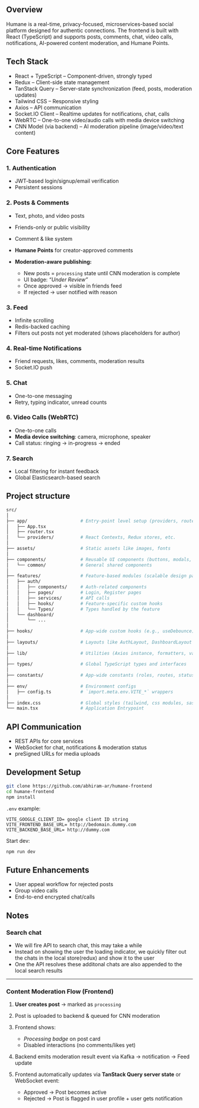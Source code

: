 ## Overview

Humane is a real-time, privacy-focused, microservices-based social platform designed for authentic connections. The frontend is built with React (TypeScript) and supports posts, comments, chat, video calls, notifications, AI-powered content moderation, and Humane Points.

## Tech Stack

- React + TypeScript – Component-driven, strongly typed
- Redux – Client-side state management
- TanStack Query – Server-state synchronization (feed, posts, moderation updates)
- Tailwind CSS – Responsive styling
- Axios – API communication
- Socket.IO Client – Realtime updates for notifications, chat, calls
- WebRTC – One-to-one video/audio calls with media device switching
- CNN Model (via backend) – AI moderation pipeline (image/video/text content)

## Core Features

### 1. Authentication

- JWT-based login/signup/email verification
- Persistent sessions

### 2. Posts & Comments

- Text, photo, and video posts
- Friends-only or public visibility
- Comment & like system
- **Humane Points** for creator-approved comments
- **Moderation-aware publishing:**

  - New posts = `processing` state until CNN moderation is complete
  - UI badge: _“Under Review”_
  - Once approved → visible in friends feed
  - If rejected → user notified with reason

### 3. Feed

- Infinite scrolling
- Redis-backed caching
- Filters out posts not yet moderated (shows placeholders for author)

### 4. Real-time Notifications

- Friend requests, likes, comments, moderation results
- Socket.IO push

### 5. Chat

- One-to-one messaging
- Retry, typing indicator, unread counts

### 6. Video Calls (WebRTC)

- One-to-one calls
- **Media device switching**: camera, microphone, speaker
- Call status: ringing → in-progress → ended

### 7. **Search**

- Local filtering for instant feedback
- Global Elasticsearch-based search

## Project structure

```bash
src/
│
├── app/                    # Entry-point level setup (providers, router, global styles)
│   ├── App.tsx
│   ├── router.tsx
│   └── providers/          # React Contexts, Redux stores, etc.
│
├── assets/                 # Static assets like images, fonts
│
├── components/             # Reusable UI components (buttons, modals, inputs)
│   └── common/             # General shared components
│
├── features/               # Feature-based modules (scalable design pattern)
│   ├── auth/
│   │   ├── components/     # Auth-related components
│   │   ├── pages/          # Login, Register pages
│   │   ├── services/       # API calls
│   │   ├── hooks/          # Feature-specific custom hooks
│   │   └── Types/          # Types handled by the feature
│   └── dashboard/
│       └── ...
│
├── hooks/                  # App-wide custom hooks (e.g., useDebounce)
│
├── layouts/                # Layouts like AuthLayout, DashboardLayout
│
├── lib/                    # Utilities (Axios instance, formatters, validators)
│
├── types/                  # Global TypeScript types and interfaces
│
├── constants/              # App-wide constants (roles, routes, status codes)
│
├── env/                    # Environment configs
│   ├── config.ts           # `import.meta.env.VITE_*` wrappers
│
├── index.css               # Global styles (tailwind, css modules, sass)
└── main.tsx                # Application Entrypoint
```

## API Communication

- REST APIs for core services
- WebSocket for chat, notifications & moderation status
- preSigned URLs for media uploads

## Development Setup

```bash
git clone https://github.com/abhiram-ar/humane-frontend
cd humane-frontend
npm install
```

`.env` example:

```env
VITE_GOOGLE_CLIENT_ID= google client ID string
VITE_FRONTEND_BASE_URL= http://bedomain.dummy.com
VITE_BACKEND_BASE_URL= http://dummy.com
```

Start dev:

```bash
npm run dev
```

## Future Enhancements

- User appeal workflow for rejected posts
- Group video calls
- End-to-end encrypted chat/calls

## Notes

### Search chat

- We will fire API to search chat, this may take a while
- Instead on showing the user the loading indicator, we quickly filter out the chats in the local store(redux) and show it to the user
- One the API resolves these additonal chats are also appended to the local search results

---

### Content Moderation Flow (Frontend)

1. **User creates post** → marked as `processing`
2. Post is uploaded to backend & queued for CNN moderation
3. Frontend shows:

   - _Processing badge_ on post card
   - Disabled interactions (no comments/likes yet)

4. Backend emits moderation result event via Kafka → notification → Feed update
5. Frontend automatically updates via **TanStack Query server state** or WebSocket event:

   - Approved → Post becomes active
   - Rejected → Post is flagged in user profile + user gets notification
